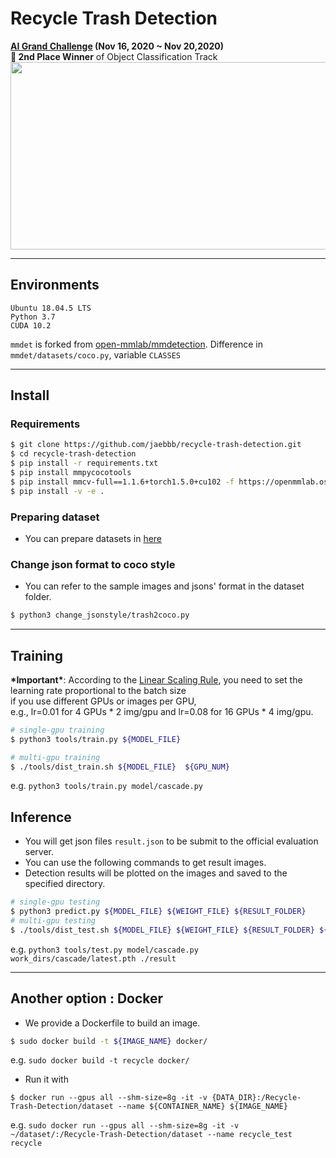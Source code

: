 # Recycle Trash Detection
**[AI Grand Challenge](http://www.ai-challenge.kr) (Nov 16, 2020  ~ Nov 20,2020)**  
**🥈 2nd Place Winner** of Object Classification Track  
<img src =https://user-images.githubusercontent.com/52495256/102849932-8e987180-445b-11eb-8728-96b52d696c5f.png width="700" height="300" />  

---
## Environments
```
Ubuntu 18.04.5 LTS   
Python 3.7  
CUDA 10.2  
```
`mmdet` is forked from [open-mmlab/mmdetection](https://github.com/open-mmlab/mmdetection). Difference in `mmdet/datasets/coco.py`, variable `CLASSES`

---
## Install  
### Requirements  
```bash
$ git clone https://github.com/jaebbb/recycle-trash-detection.git
$ cd recycle-trash-detection
$ pip install -r requirements.txt
$ pip install mmpycocotools
$ pip install mmcv-full==1.1.6+torch1.5.0+cu102 -f https://openmmlab.oss-accelerate.aliyuncs.com/mmcv/dist/index.html --use-deprecated=legacy-resolver
$ pip install -v -e .
```  
### Preparing dataset  
- You can prepare datasets in [here](dataset/README.md)  

### Change json format to coco style
- You can refer to the sample images and jsons' format in the dataset folder.  
```bash
$ python3 change_jsonstyle/trash2coco.py
```  
---
## Training    
**\*Important\***: According to the [Linear Scaling Rule](https://arxiv.org/abs/1706.02677), you need to set the learning rate proportional to the batch size  
if you use different GPUs or images per GPU,  
e.g., lr=0.01 for 4 GPUs * 2 img/gpu and lr=0.08 for 16 GPUs * 4 img/gpu.  

```bash
# single-gpu training
$ python3 tools/train.py ${MODEL_FILE}   

# multi-gpu training  
$ ./tools/dist_train.sh ${MODEL_FILE}  ${GPU_NUM}  
```    
e.g. `python3 tools/train.py model/cascade.py`

## Inference  
- You will get json files `result.json` to be submit to the official evaluation server.  
- You can use the following commands to get result images.  
- Detection results will be plotted on the images and saved to the specified directory.  
```bash
# single-gpu testing
$ python3 predict.py ${MODEL_FILE} ${WEIGHT_FILE} ${RESULT_FOLDER}
# multi-gpu testing
$ ./tools/dist_test.sh ${MODEL_FILE} ${WEIGHT_FILE} ${RESULT_FOLDER} ${GPU_NUM}

```
e.g. `python3 tools/test.py model/cascade.py work_dirs/cascade/latest.pth ./result`

---  
## Another option : Docker  
- We provide a Dockerfile to build an image.  
```bash
$ sudo docker build -t ${IMAGE_NAME} docker/
```  
e.g. `sudo docker build -t recycle docker/`

- Run it with  
```
$ docker run --gpus all --shm-size=8g -it -v {DATA_DIR}:/Recycle-Trash-Detection/dataset --name ${CONTAINER_NAME} ${IMAGE_NAME}
```
e.g. `sudo docker run --gpus all --shm-size=8g -it -v ~/dataset/:/Recycle-Trash-Detection/dataset --name recycle_test recycle`

